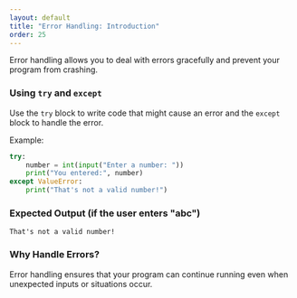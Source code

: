 ```yaml
---
layout: default
title: "Error Handling: Introduction"
order: 25
---
```


Error handling allows you to deal with errors gracefully and prevent your program from crashing.

### Using `try` and `except`

Use the `try` block to write code that might cause an error and the `except` block to handle the error.

Example:

```python
try:
    number = int(input("Enter a number: "))
    print("You entered:", number)
except ValueError:
    print("That's not a valid number!")
```

### Expected Output (if the user enters "abc")

```plaintext
That's not a valid number!
```

### Why Handle Errors?

Error handling ensures that your program can continue running even when unexpected inputs or situations occur.